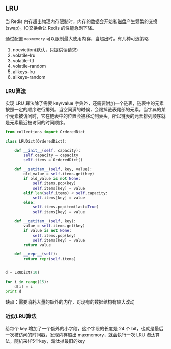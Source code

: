 ## LRU
当 Redis 内存超出物理内存限制时，内存的数据会开始和磁盘产生频繁的交换 (swap)。IO交换会让 Redis 的性能急剧下降。

通过配置 `maxmemory` 可以限制最大使用内存，当超出时，有几种可选策略

1. noeviction(默认，只提供读请求)
1. volatile-lru
1. volatile-ttl
1. volatile-random
1. allkeys-lru
1. allkeys-random


### LRU算法
实现 LRU 算法除了需要 key/value 字典外，还需要附加一个链表，链表中的元素按照一定的顺序进行排列。当空间满的时候，会踢掉链表尾部的元素。当字典的某个元素被访问时，它在链表中的位置会被移动到表头。所以链表的元素排列顺序就是元素最近被访问的时间顺序。

```py
from collections import OrderedDict

class LRUDict(OrderedDict):

    def __init__(self, capacity):
        self.capacity = capacity
        self.items = OrderedDict()

    def __setitem__(self, key, value):
        old_value = self.items.get(key)
        if old_value is not None:
            self.items.pop(key)
            self.items[key] = value
        elif len(self.items) < self.capacity:
            self.items[key] = value
        else:
            self.items.popitem(last=True)
            self.items[key] = value

    def __getitem__(self, key):
        value = self.items.get(key)
        if value is not None:
            self.items.pop(key)
            self.items[key] = value
        return value

    def __repr__(self):
        return repr(self.items)


d = LRUDict(10)

for i in range(15):
    d[i] = i
print d
```

缺点：需要消耗大量的额外的内存，对现有的数据结构有较大改动

### 近似LRU算法
给每个 key 增加了一个额外的小字段，这个字段的长度是 24 个 bit，也就是最后一次被访问的时间戳，发现内存超出 maxmemory，就会执行一次 LRU 淘汰算法，随机采样5个key，淘汰掉最旧的key

